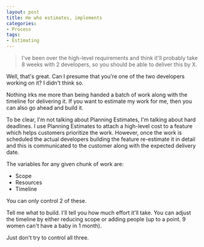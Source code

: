 ```yaml
---
layout: post
title: He who estimates, implements
categories:
- Process
tags: 
- Estimating
---
```


> I've been over the high-level requirements and think it'll probably take 8
weeks with 2 developers, so you should be able to deliver this by X.

Well, that's great. Can I presume that you're one of the two developers
working on it? I didn't think so.

Nothing irks me more than being handed a batch of work along with the timeline
for delivering it. If you want to estimate my work for me, then you can also
go ahead and build it.

To be clear, I'm not talking about Planning Estimates, I'm talking about hard
deadlines. I use Planning Estimates to attach a high-level cost to a feature
which helps customers prioritize the work. However, once the work is scheduled
the actual developers building the feature re-estimate it in detail and this
is communicated to the customer along with the expected delivery date.

The variables for any given chunk of work are:

  * Scope
  * Resources
  * Timeline

You can only control 2 of these.

Tell me what to build. I'll tell you how much effort it'll take. You can
adjust the timeline by either reducing scope or adding people (up to a point.
9 women can't have a baby in 1 month).

Just don't try to control all three.

